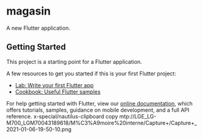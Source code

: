 # magasin

A new Flutter application.

## Getting Started

This project is a starting point for a Flutter application.

A few resources to get you started if this is your first Flutter project:

- [Lab: Write your first Flutter app](https://flutter.dev/docs/get-started/codelab)
- [Cookbook: Useful Flutter samples](https://flutter.dev/docs/cookbook)

For help getting started with Flutter, view our
[online documentation](https://flutter.dev/docs), which offers tutorials,
samples, guidance on mobile development, and a full API reference.
x-special/nautilus-clipboard
copy
mtp://LGE_LG-M700_LGM70043189618/M%C3%A9moire%20interne/Capture+/Capture+_2021-01-06-19-50-10.png
